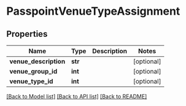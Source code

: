 # PasspointVenueTypeAssignment

## Properties
Name | Type | Description | Notes
------------ | ------------- | ------------- | -------------
**venue_description** | **str** |  | [optional] 
**venue_group_id** | **int** |  | [optional] 
**venue_type_id** | **int** |  | [optional] 

[[Back to Model list]](../README.md#documentation-for-models) [[Back to API list]](../README.md#documentation-for-api-endpoints) [[Back to README]](../README.md)


